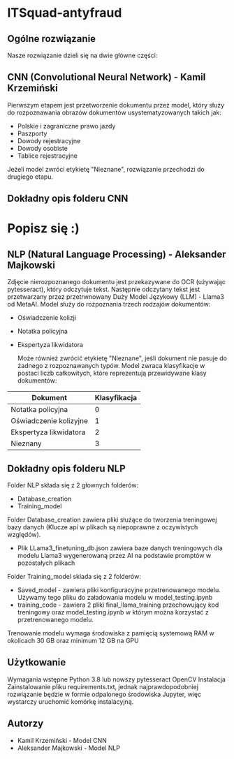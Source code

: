 # ITSquad-antyfraud
## Ogólne rozwiązanie
Nasze rozwiązanie dzieli się na dwie główne części:

## CNN (Convolutional Neural Network) - Kamil Krzemiński
Pierwszym etapem jest przetworzenie dokumentu przez model, który służy do rozpoznawania obrazów dokumentów usystematyzowanych takich jak:

- Polskie i zagraniczne prawo jazdy
- Paszporty
- Dowody rejestracyjne
- Dowody osobiste
- Tablice rejestracyjne

Jeżeli model zwróci etykietę "Nieznane", rozwiązanie przechodzi do drugiego etapu.

## Dokładny opis folderu CNN

# Popisz się :)

## NLP (Natural Language Processing) - Aleksander Majkowski
Zdjęcie nierozpoznanego dokumentu jest przekazywane do OCR (używając pytesseract), który odczytuje tekst. Następnie odczytany tekst jest przetwarzany przez przetrwnowany Duży Model Językowy (LLM) - Llama3 od MetaAI. Model służy do rozpoznania trzech rodzajów dokumentów:

- Oświadczenie kolizji
- Notatka policyjna
- Ekspertyza likwidatora
  
  Może również zwrócić etykietę "Nieznane", jeśli dokument nie pasuje do żadnego z rozpoznawanych typów. Model zwraca klasyfikacje w postaci liczb całkowitych, które reprezentują przewidywane klasy dokumentów:

| Dokument                 | Klasyfikacja |
|--------------------------|--------------|
| Notatka policyjna        | 0            |
| Oświadczenie kolizyjne   | 1            |
| Ekspertyza likwidatora   | 2            |
| Nieznany                 | 3            |

## Dokładny opis folderu NLP

Folder NLP składa się z 2 głownych folderów:
- Database_creation
- Training_model

Folder Database_creation zawiera pliki służące do tworzenia treningowej bazy danych (Klucze api w plikach są niepoprawne z oczywistych względów). 
- Plik LLama3_finetuning_db.json zawiera baze danych treningowych dla modelu Llama3 wygenerowaną przez AI na podstawie promptów w pozostałych plikach

Folder Training_model sklada się z 2 folderów:
- Saved_model - zawiera pliki konfiguracyjne przetrenowanego modelu. Używamy tego pliku do załadowania modelu w model_testing.ipynb
- training_code - zawiera 2 pliki final_llama_training przechowujący kod treningowy oraz model_testing.ipynb w którym można korzystać z przetrenowanego modelu.

Trenowanie modelu wymaga środowiska z pamięcią systemową RAM w okolicach 30 GB oraz minimum 12 GB na GPU


## Użytkowanie
Wymagania wstępne
Python 3.8 lub nowszy
pytesseract
OpenCV
Instalacja
Zainstalowanie pliku requirements.txt, jednak najprawdopodobniej rozwiązanie będzie w formie odpalonego środowiska Jupyter, więc wystarczy uruchomić komórkę instalacyjną.

## Autorzy
- Kamil Krzemiński - Model CNN
- Aleksander Majkowski - Model NLP
